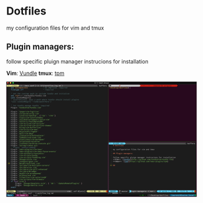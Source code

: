 # Dotfiles

my configuration files for vim and tmux

## Plugin managers:

follow specific pluign manager instrucions for installation

**Vim**: [Vundle](http://github.com/VundleVim/Vundle.Vim)
**tmux**: [tpm](https://github.com/tmux-plugins/tpm)

![my setup](screenshot.png)

